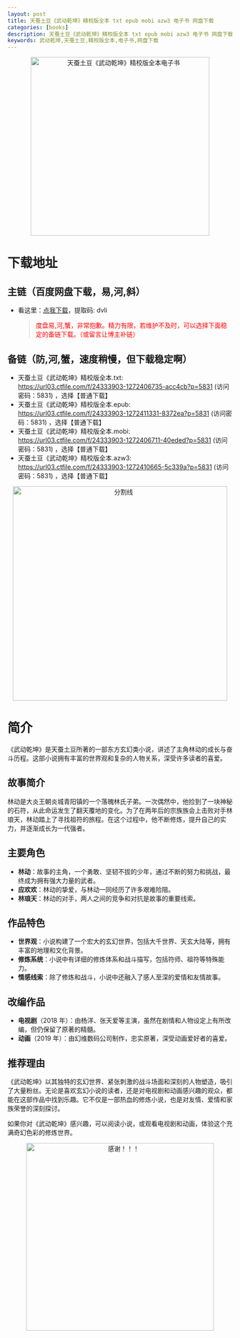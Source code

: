 ```yaml
---
layout: post
title: 天蚕土豆《武动乾坤》精校版全本 txt epub mobi azw3 电子书 网盘下载
categories: [books]
description: 天蚕土豆《武动乾坤》精校版全本 txt epub mobi azw3 电子书 网盘下载
keywords: 武动乾坤,天蚕土豆,精校版全本,电子书,网盘下载
---
```


<div align="center"><img src="https://pic.imgdb.cn/item/666d0d42d9c307b7e955aea9.jpg" alt="天蚕土豆《武动乾坤》精校版全本电子书" width="400px" height="auto"></div>

# 下载地址

## 主链（百度网盘下载，易,河,斜）

- 看这里：[点我下载](https://pan.baidu.com/s/1qZRtufNxueSwGGkzsLIB5A?pwd=dvli)，提取码: dvli

  > <p style="color:red" >度盘易,河,蟹，非常抱歉。精力有限，若维护不及时，可以选择下面稳定的备链下载。（或留言让博主补链）</p>

## 备链（防,河,蟹，速度稍慢，但下载稳定啊）

- 天蚕土豆《武动乾坤》精校版全本.txt: <https://url03.ctfile.com/f/24333903-1272406735-acc4cb?p=5831> (访问密码：5831) ，选择【普通下载】
- 天蚕土豆《武动乾坤》精校版全本.epub: <https://url03.ctfile.com/f/24333903-1272411331-8372ea?p=5831> (访问密码：5831) ，选择【普通下载】
- 天蚕土豆《武动乾坤》精校版全本.mobi: <https://url03.ctfile.com/f/24333903-1272406711-40eded?p=5831> (访问密码：5831) ，选择【普通下载】
- 天蚕土豆《武动乾坤》精校版全本.azw3: <https://url03.ctfile.com/f/24333903-1272410665-5c339a?p=5831> (访问密码：5831) ，选择【普通下载】

<div align="center"><img src="https://pic.imgdb.cn/item/6612476468eb935713c85291.gif" alt="分割线" width="480px" height="auto"/></div>

# 简介

《武动乾坤》是天蚕土豆所著的一部东方玄幻类小说，讲述了主角林动的成长与奋斗历程。这部小说拥有丰富的世界观和复杂的人物关系，深受许多读者的喜爱。

## 故事简介

林动是大炎王朝炎城青阳镇的一个落魄林氏子弟。一次偶然中，他捡到了一块神秘的石符，从此命运发生了翻天覆地的变化。为了在两年后的宗族族会上击败对手林琅天，林动踏上了寻找祖符的旅程。在这个过程中，他不断修炼，提升自己的实力，并逐渐成长为一代强者。

## 主要角色

- **林动**：故事的主角，一个勇敢、坚韧不拔的少年，通过不断的努力和挑战，最终成为拥有强大力量的武者。
- **应欢欢**：林动的挚爱，与林动一同经历了许多艰难险阻。
- **林琅天**：林动的对手，两人之间的竞争和对抗是故事的重要线索。

## 作品特色

- **世界观**：小说构建了一个宏大的玄幻世界，包括大千世界、天玄大陆等，拥有丰富的地理和文化背景。
- **修炼系统**：小说中有详细的修炼体系和战斗描写，包括符师、祖符等特殊能力。
- **情感线索**：除了修炼和战斗，小说中还融入了感人至深的爱情和友情故事。

## 改编作品

- **电视剧**（2018 年）：由杨洋、张天爱等主演，虽然在剧情和人物设定上有所改编，但仍保留了原著的精髓。
- **动画**（2019 年）：由幻维数码公司制作，忠实原著，深受动画爱好者的喜爱。

## 推荐理由

《武动乾坤》以其独特的玄幻世界、紧张刺激的战斗场面和深刻的人物塑造，吸引了大量粉丝。无论是喜欢玄幻小说的读者，还是对电视剧和动画感兴趣的观众，都能在这部作品中找到乐趣。它不仅是一部热血的修炼小说，也是对友情、爱情和家族荣誉的深刻探讨。

如果你对《武动乾坤》感兴趣，可以阅读小说，或观看电视剧和动画，体验这个充满奇幻色彩的修炼世界。

<div align="center"><img src="https://pic.imgdb.cn/item/661246bf68eb935713c7f81c.gif" alt="感谢！！！" width="420px" height="auto"/></div>
